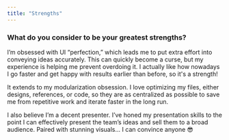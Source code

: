 ```yaml
---
title: "Strengths"
---
```

### What do you consider to be your greatest strengths?

I’m obsessed with UI “perfection,” which leads me to put extra effort into conveying ideas accurately. This can quickly become a curse, but my experience is helping me prevent overdoing it. I actually like how nowadays I go faster and get happy with results earlier than before, so it's a strength!

It extends to my modularization obsession. I love optimizing my files, either designs, references, or code, so they are as centralized as possible to save me from repetitive work and iterate faster in the long run.

I also believe I’m a decent presenter. I’ve honed my presentation skills to the point I can effectively present the team’s ideas and sell them to a broad audience. Paired with stunning visuals... I can convince anyone 😎